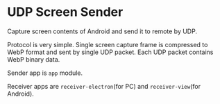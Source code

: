 # UDP Screen Sender

Capture screen contents of Android and send it to remote by UDP.

Protocol is very simple. Single screen capture frame is compressed to WebP format and sent by single UDP packet. Each UDP packet contains WebP binary data.

Sender app is `app` module.

Receiver apps are `receiver-electron`(for PC) and `receiver-view`(for Android).
